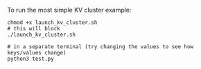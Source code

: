 To run the most simple KV cluster example:

```
chmod +x launch_kv_cluster.sh
# this will block
./launch_kv_cluster.sh

# in a separate terminal (try changing the values to see how keys/values change)
python3 test.py
```